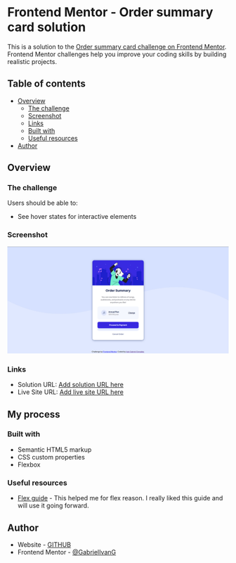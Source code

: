 # Frontend Mentor - Order summary card solution

This is a solution to the [Order summary card challenge on Frontend Mentor](https://www.frontendmentor.io/challenges/order-summary-component-QlPmajDUj). Frontend Mentor challenges help you improve your coding skills by building realistic projects. 

## Table of contents

- [Overview](#overview)
  - [The challenge](#the-challenge)
  - [Screenshot](#screenshot)
  - [Links](#links)
  - [Built with](#built-with)
  - [Useful resources](#useful-resources)
- [Author](#author)


## Overview

### The challenge

Users should be able to:

- See hover states for interactive elements

### Screenshot

![finished](./screenshots/finished.jpg)

### Links

- Solution URL: [Add solution URL here](https://your-solution-url.com)
- Live Site URL: [Add live site URL here](https://your-live-site-url.com)

## My process

### Built with

- Semantic HTML5 markup
- CSS custom properties
- Flexbox


### Useful resources

- [Flex guide](https://css-tricks.com/snippets/css/a-guide-to-flexbox/) - This helped me for flex reason. I really liked this guide and will use it going forward.


## Author

- Website - [GITHUB](https://github.com/GabrielIvanG)
- Frontend Mentor - [@GabrielIvanG](https://www.frontendmentor.io/profile/GabrielIvanG)
